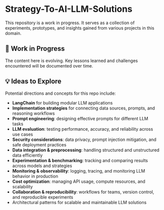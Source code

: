 # Strategy-To-AI-LLM-Solutions

This repository is a work in progress. It serves as a collection of experiments, prototypes, and insights gained from various projects in this domain.

## 🚧 Work in Progress
The content here is evolving. Key lessons learned and challenges encountered will be documented over time.  

## 💡 Ideas to Explore
Potential directions and concepts for this repo include:

- **LangChain** for building modular LLM applications  
- **Implementation strategies** for connecting data sources, prompts, and reasoning workflows  
- **Prompt engineering**: designing effective prompts for different LLM tasks  
- **LLM evaluation**: testing performance, accuracy, and reliability across use cases  
- **Security considerations**: data privacy, prompt injection mitigation, and safe deployment practices  
- **Data integration & preprocessing**: handling structured and unstructured data efficiently  
- **Experimentation & benchmarking**: tracking and comparing results across models and strategies  
- **Monitoring & observability**: logging, tracing, and monitoring LLM behavior in production  
- **Cost optimization**: managing API usage, compute resources, and scalability  
- **Collaboration & reproducibility**: workflows for teams, version control, and reproducible experiments  
- Architectural patterns for scalable and maintainable LLM solutions

